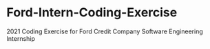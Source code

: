 # Ford-Intern-Coding-Exercise
2021 Coding Exercise for Ford Credit Company Software Engineering Internship
